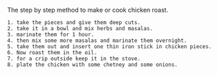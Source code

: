 The step by step method to make or cook chicken roast.

    1. take the pieces and give them deep cuts.
    2. take it in a bowl and mix herbs and masalas.
    3. marinate them for 1 hour.
    4. then mix some more masalas and marinate them overnight.
    5. take them out and insert one thin iron stick in chicken pieces.
    6. Now roast them in the oil.
    7. for a crip outside keep it in the stove.
    8. plate the chicken with some chetney and some onions.
    
